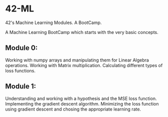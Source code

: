 # 42-ML
42's Machine Learning Modules. A BootCamp.

A Machine Learning BootCamp which starts with the very basic concepts.

## Module 0:

Working with numpy arrays and manipulating them for Linear Algebra operations. Working with Matrix multiplication.
Calculating different types of loss functions.

## Module 1:

Understanding and working with a hypothesis and the MSE loss function. Implementing the gradient descent algorithm.
Minimizing the loss function using gradient descent and chosing the appropriate learning rate.
